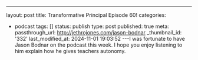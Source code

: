 ---
layout: post
title: Transformative Principal Episode 60!
categories:
- podcast
tags: []
status: publish
type: post
published: true
meta:
  passthrough_url: http://jethrojones.com/jason-bodnar
  _thumbnail_id: '332'
last_modified_at: 2024-11-01 19:03:52
---I was fortunate to have Jason Bodnar on the podcast this week. I hope you enjoy listening to him explain how he gives teachers autonomy.
